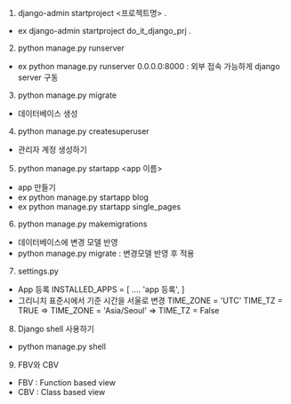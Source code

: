 1. django-admin startproject <프로젝트명> .
  - ex django-admin startproject do_it_django_prj .

2. python manage.py runserver
  - ex python manage.py runserver 0.0.0.0:8000 : 외부 접속 가능하게 django server 구동

3. python manage.py migrate 
  - 데이터베이스 생성
  
4. python manage.py createsuperuser
  - 관리자 계정 생성하기

5. python manage.py startapp <app 이름>
  - app 만들기
  - ex python manage.py startapp blog
  - ex python manage.py startapp single_pages

6. python manage.py makemigrations
  - 데이터베이스에 변경 모델 반영
  - python manage.py migrate : 변경모델 반영 후 적용

7. settings.py
  - App 등록
    INSTALLED_APPS = [
    ....
    'app 등록',
    ]
  - 그리니치 표준시에서 기준 시간을 서울로 변경
    TIME_ZONE = 'UTC'
    TIME_TZ = TRUE
    => TIME_ZONE = 'Asia/Seoul'
    => TIME_TZ = False

8. Django shell 사용하기
 - python manage.py shell

9. FBV와 CBV
 - FBV : Function based view
 - CBV : Class based view
 